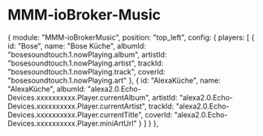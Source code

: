 # MMM-ioBroker-Music


{
			module: "MMM-ioBrokerMusic",
			position: "top_left",
			config: {
				players: [
					{ id: "Bose", name: "Bose Küche", 
						albumId: "bosesoundtouch.1.nowPlaying.album", 
						artistId: "bosesoundtouch.1.nowPlaying.artist", 
						trackId: "bosesoundtouch.1.nowPlaying.track", 
						coverId: "bosesoundtouch.1.nowPlaying.art" 
					},
					{ id: "AlexaKüche", name: "AlexaKüche", 
						albumId: "alexa2.0.Echo-Devices.xxxxxxxxxx.Player.currentAlbum", 
						artistId: "alexa2.0.Echo-Devices.xxxxxxxxxx.Player.currentArtist", 
						trackId: "alexa2.0.Echo-Devices.xxxxxxxxxx.Player.currentTitle", 
						coverId: "alexa2.0.Echo-Devices.xxxxxxxxxx.Player.miniArtUrl" }
				]
			}
		},
